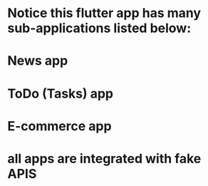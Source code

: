 # Notice this flutter app has many sub-applications listed below:

# News app
# ToDo (Tasks) app
# E-commerce app

# all apps are integrated with fake APIS
